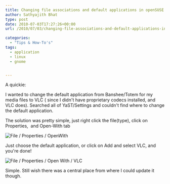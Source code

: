 ```yaml
---
title: Changing file associations and default applications in openSUSE / Gnome
author: Sathyajith Bhat
type: post
date: 2010-07-03T17:27:26+00:00
url: /2010/07/03/changing-file-associations-and-default-applications-in-opensuse-gnome/

categories:
  - "Tips & How-To's"
tags:
  - application
  - linux
  - gnome


---
```

A quickie:

I wanted to change the default application from Banshee/Totem for my media files to VLC ( since I didn't have proprietary codecs installed, and VLC does). Searched all of YaST/Settings and couldn't find where to change the default application.

The solution was pretty simple, just right click the file(type), click on Properties,  and Open-With tab

<img class="aligncenter size-full wp-image-852" title="File / Properties / OpenWith" src="https://i.sathyabh.at/ss/2010/07/properties-openwith.png" alt="File / Properties / OpenWith"   />

Just choose the default application, or click on Add and select VLC, and you're done!

<img class="aligncenter size-full wp-image-853" title="File / Properties / Open With / VLC" src="https://i.sathyabh.at/ss/2010/07/properties-openwith-vlc.png" alt="File / Properties / Open With / VLC"   />

Simple. Still wish there was a central place from where I could update it though.
